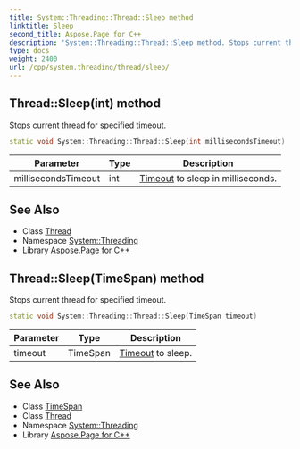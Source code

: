 ```yaml
---
title: System::Threading::Thread::Sleep method
linktitle: Sleep
second_title: Aspose.Page for C++
description: 'System::Threading::Thread::Sleep method. Stops current thread for specified timeout in C++.'
type: docs
weight: 2400
url: /cpp/system.threading/thread/sleep/
---
```

## Thread::Sleep(int) method


Stops current thread for specified timeout.

```cpp
static void System::Threading::Thread::Sleep(int millisecondsTimeout)
```


| Parameter | Type | Description |
| --- | --- | --- |
| millisecondsTimeout | int | [Timeout](../../timeout/) to sleep in milliseconds. |

## See Also

* Class [Thread](../)
* Namespace [System::Threading](../../)
* Library [Aspose.Page for C++](../../../)
## Thread::Sleep(TimeSpan) method


Stops current thread for specified timeout.

```cpp
static void System::Threading::Thread::Sleep(TimeSpan timeout)
```


| Parameter | Type | Description |
| --- | --- | --- |
| timeout | TimeSpan | [Timeout](../../timeout/) to sleep. |

## See Also

* Class [TimeSpan](../../../system/timespan/)
* Class [Thread](../)
* Namespace [System::Threading](../../)
* Library [Aspose.Page for C++](../../../)

